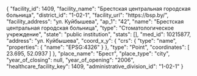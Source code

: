 {
    "facility_id": 1409,
    "facility_name": "Брестская центральная городская больница",
    "district_id": "1-02-1",
    "facility_url": "https:\/\/bsp.by\/",
    "facility_address": "ул. Куйбышева",
    "ap_1": "42",
    "name": "Брестская центральная городская больница",
    "type": "Стоматологическое учреждение",
    "state": "public institution",
    "stats": [],
    "med_id": 10215877,
    "address": "ул. Куйбышева",
    "coord_x_y": {
        "crs": {
            "type": "name",
            "properties": {
                "name": "EPSG:4326"
            }
        },
        "type": "Point",
        "coordinates": [
            23.695,
            52.0937
        ]
    },
    "place_name": "Брест",
    "place_type": "city",
    "year_of_closing": null,
    "year_of_opening": "2006",
    "healthcare_facility_key": 1409,
    "administrative_division_id": "1-02-1"
}